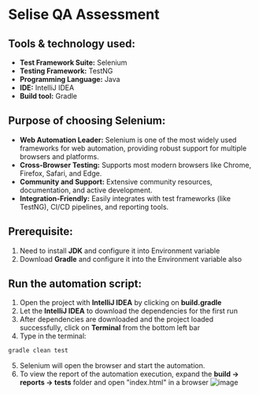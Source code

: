 # Selise QA Assessment


## Tools & technology used:
- **Test Framework Suite:** Selenium
- **Testing Framework:** TestNG
- **Programming Language:** Java
- **IDE:** IntelliJ IDEA
- **Build tool:** Gradle

## Purpose of choosing Selenium:
- **Web Automation Leader:** Selenium is one of the most widely used frameworks for web automation, providing robust support for multiple browsers and platforms.
- **Cross-Browser Testing:** Supports most modern browsers like Chrome, Firefox, Safari, and Edge.
- **Community and Support:** Extensive community resources, documentation, and active development.
- **Integration-Friendly:** Easily integrates with test frameworks (like TestNG), CI/CD pipelines, and reporting tools.

## Prerequisite:
1. Need to install **JDK** and configure it into Environment variable
2. Download **Gradle** and configure it into the Environment variable also

## Run the automation script:
1. Open the project with **IntelliJ IDEA** by clicking on **build.gradle**
2. Let the **IntelliJ IDEA** to download the dependencies for the first run
3. After dependencies are downloaded and the project loaded successfully, click on **Terminal** from the bottom left bar
4. Type in the terminal:

```bash
gradle clean test
```
5. Selenium will open the browser and start the automation.
6. To view the report of the automation execution, expand the **build -> reports -> tests** folder and open "index.html" in a browser
![image](https://github.com/user-attachments/assets/c44a0057-79d7-415d-9318-9f7a1a4731a2)
